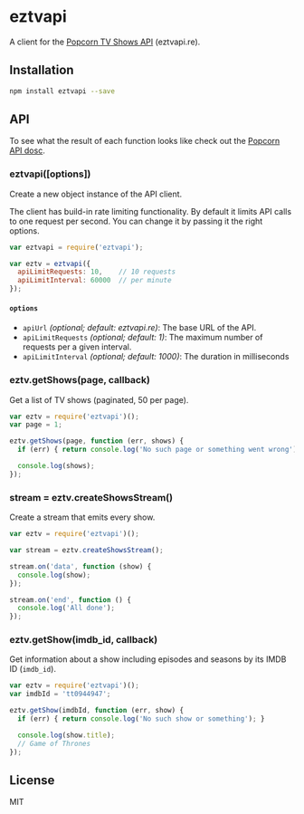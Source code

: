 eztvapi
=======

A client for the [Popcorn TV Shows API][popcornapi] (eztvapi.re).

## Installation

```sh
npm install eztvapi --save
```

## API

To see what the result of each function looks like check out the [Popcorn API dosc][popcornapi-docs].

### eztvapi([options])

Create a new object instance of the API client.

The client has build-in rate limiting functionality. By default it limits API calls to one request per second. You can change it by passing it the right options.

```js
var eztvapi = require('eztvapi');

var eztv = eztvapi({
  apiLimitRequests: 10,    // 10 requests
  apiLimitInterval: 60000  // per minute
});
```

#### `options`

 - `apiUrl` *(optional; default: eztvapi.re)*: The base URL of the API.
 - `apiLimitRequests` *(optional; default: 1)*: The maximum number of requests per a given interval.
 - `apiLimitInterval` *(optional; default: 1000)*: The duration in milliseconds

### eztv.getShows(page, callback)

Get a list of TV shows (paginated, 50 per page).

```js
var eztv = require('eztvapi')();
var page = 1;

eztv.getShows(page, function (err, shows) {
  if (err) { return console.log('No such page or something went wrong'); }

  console.log(shows);
});
```

### stream = eztv.createShowsStream()

Create a stream that emits every show.

```js
var eztv = require('eztvapi')();

var stream = eztv.createShowsStream();

stream.on('data', function (show) {
  console.log(show);
});

stream.on('end', function () {
  console.log('All done');
});

```

### eztv.getShow(imdb_id, callback)

Get information about a show including episodes and seasons by its IMDB ID (`imdb_id`).

```js
var eztv = require('eztvapi')();
var imdbId = 'tt0944947';

eztv.getShow(imdbId, function (err, show) {
  if (err) { return console.log('No such show or something'); }

  console.log(show.title);
  // Game of Thrones
});

```

## License

MIT


[popcornapi]: https://github.com/popcorn-official/popcorn-api
[popcornapi-docs]: https://github.com/popcorn-official/popcorn-api/blob/master/README.md
